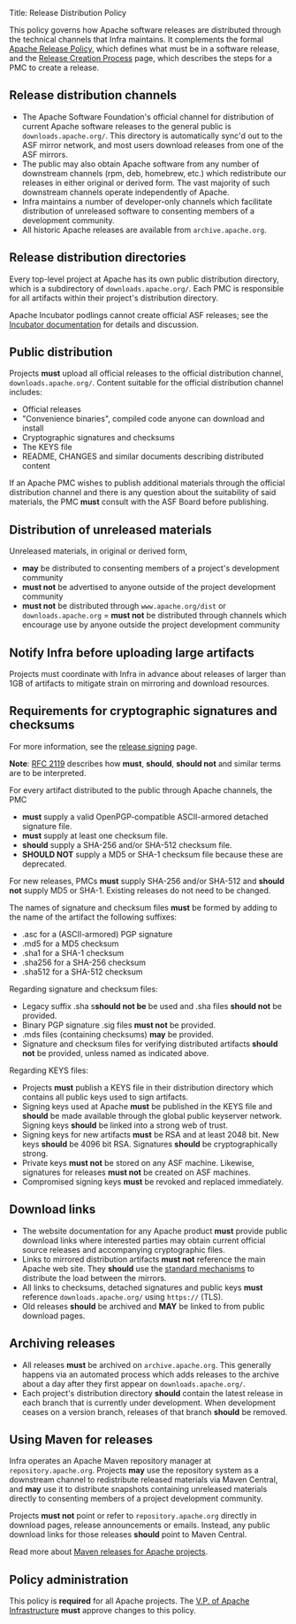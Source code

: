 Title: Release Distribution Policy

This policy governs how Apache software releases are distributed through the technical channels that Infra maintains. It complements the formal <a href="https://www.apache.org/legal/release-policy.html" target="_blank">Apache Release Policy</a>, which defines what must be in a software release, and the [Release Creation Process](release-creation.html) page, which describes the steps for a PMC to create a release.

## Release distribution channels ##

  - The Apache Software Foundation's official channel for distribution of current Apache software releases to the general public is `downloads.apache.org/`. This directory is automatically sync'd out to the ASF mirror network, and most users download releases from one of the ASF mirrors.
  - The public may also obtain Apache software from any number of downstream channels (rpm, deb, homebrew, etc.) which redistribute our releases in either original or derived form. The vast majority of such downstream channels operate independently of Apache.
  - Infra maintains a number of developer-only channels which facilitate distribution of unreleased software to consenting members of a development community.
  - All historic Apache releases are available from `archive.apache.org`.
  
## Release distribution directories ##

Every top-level project at Apache has its own public distribution directory, which is a subdirectory of `downloads.apache.org/`. Each PMC is responsible for all artifacts within their project's distribution directory.

Apache Incubator podlings cannot create official ASF releases; see the <a href="http://incubator.apache.org/guides/releasemanagement.html" target="_blank">Incubator documentation</a> for details and discussion.

## Public distribution ##

Projects **must** upload all official releases to the official distribution channel, `downloads.apache.org/`. Content suitable for the official distribution channel includes:

  - Official releases
  - "Convenience binaries", compiled code anyone can download and install
  - Cryptographic signatures and checksums
  - The KEYS file
  - README, CHANGES and similar documents describing distributed content

If an Apache PMC wishes to publish additional materials through the official distribution channel and there is any question about the suitability of said materials, the PMC **must** consult with the ASF Board before publishing.

## Distribution of unreleased materials ##

Unreleased materials, in original or derived form,

  -  **may** be distributed to consenting members of a project's development community
  -  **must not** be advertised to anyone outside of the project development community
  -  **must not** be distributed through `www.apache.org/dist` or `downloads.apache.org`
  = **must not** be distributed through channels which encourage use by anyone outside the project development community

## Notify Infra before uploading large artifacts ##

Projects must coordinate with Infra in advance about releases of larger than 1GB of artifacts to mitigate strain on mirroring and download resources.

## Requirements for cryptographic signatures and checksums ##

For more information, see the [release signing](release-signing.html) page.

**Note**: <a href="https://www.ietf.org/rfc/rfc2119.txt" target="_blank">RFC 2119</a> describes how **must**, **should**, **should not** and similar terms are to be interpreted.

For every artifact distributed to the public through Apache channels, the PMC

  - **must** supply a valid OpenPGP-compatible ASCII-armored detached signature file.
  - **must** supply at least one checksum file.
  - **should** supply a SHA-256 and/or SHA-512 checksum file.
  - **SHOULD NOT** supply a MD5 or SHA-1 checksum file because these are deprecated.

For new releases, PMCs **must** supply SHA-256 and/or SHA-512 and **should not** supply MD5 or SHA-1. Existing releases do not need to be changed.

The names of signature and checksum files **must** be formed by adding to the name of the artifact the following suffixes:

  - .asc for a (ASCII-armored) PGP signature
  - .md5 for a MD5 checksum
  - .sha1 for a SHA-1 checksum
  - .sha256 for a SHA-256 checksum
  - .sha512 for a SHA-512 checksum

Regarding signature and checksum files:

  - Legacy suffix .sha s**should not be** be used and .sha files **should not** be provided.
  - Binary PGP signature .sig files **must not** be provided.
  - .mds files (containing checksums) **may** be provided.
  - Signature and checksum files for verifying distributed artifacts **should not** be provided, unless named as indicated above.
  
Regarding KEYS files:

  - Projects **must** publish a KEYS file in their distribution directory which contains all public keys used to sign artifacts.
  - Signing keys used at Apache **must** be published in the KEYS file and **should** be made available through the global public keyserver network. Signing keys **should** be linked into a strong web of trust.
  - Signing keys for new artifacts **must** be RSA and at least 2048 bit. New keys **should** be 4096 bit RSA. Signatures **should** be cryptographically strong.
  - Private keys **must not** be stored on any ASF machine. Likewise, signatures for releases **must not** be created on ASF machines.
  - Compromised signing keys **must** be revoked and replaced immediately.
  
## Download links ##

  - The website documentation for any Apache product **must** provide public download links where interested parties may obtain current official source releases and accompanying cryptographic files.
  - Links to mirrored distribution artifacts **must not** reference the main Apache web site. They **should** use the [standard mechanisms](mirror-howto.html) to distribute the load between the mirrors.
  - All links to checksums, detached signatures and public keys **must** reference `downloads.apache.org/` using `https://` (TLS).
  - Old releases **should** be archived and **MAY** be linked to from public download pages.
  
## Archiving releases ##

  - All releases **must** be archived on `archive.apache.org`. This generally happens via an automated process which adds releases to the archive about a day after they first appear on `downloads.apache.org/`.
  - Each project's distribution directory **should** contain the latest release in each branch that is currently under development. When development ceases on a version branch, releases of that branch **should** be removed.
  
## Using Maven for releases ##

Infra operates an Apache Maven repository manager at `repository.apache.org`. Projects **may** use the repository system as a downstream channel to redistribute released materials via Maven Central, and **may** use it to distribute snapshots containing unreleased materials directly to consenting members of a project development community.

Projects **must not** point or refer to `repository.apache.org` directly in download pages, release announcements or emails. Instead, any public download links for those releases **should** point to Maven Central.

Read more about [Maven releases for Apache projects](maven-releases.html).

## Policy administration ##

This policy is **required** for all Apache projects. The <a href="https://whimsy.apache.org/foundation/orgchart/vp-infra" target="_blank">V.P. of Apache Infrastructure</a> **must** approve changes to this policy.
